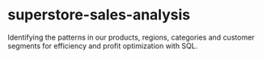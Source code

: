 # superstore-sales-analysis
Identifying the patterns in our products, regions, categories and customer segments for efficiency and profit optimization with SQL.
